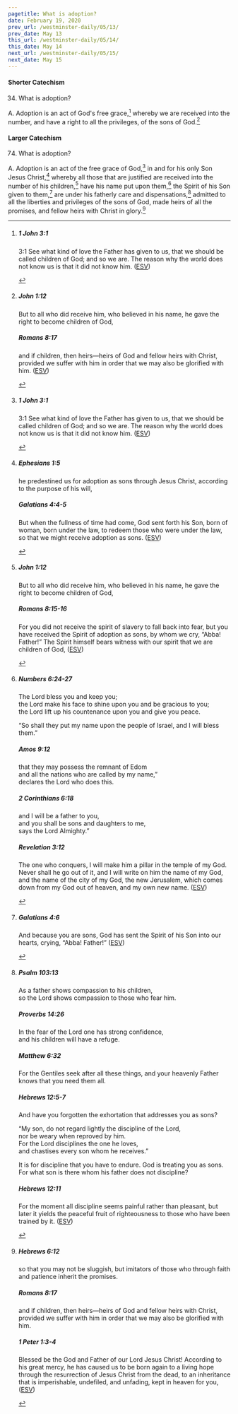```yaml
---
pagetitle: What is adoption?
date: February 19, 2020
prev_url: /westminster-daily/05/13/
prev_date: May 13
this_url: /westminster-daily/05/14/
this_date: May 14
next_url: /westminster-daily/05/15/
next_date: May 15
---
```


#### Shorter Catechism

34. What is adoption?

A. Adoption is an act of God's free grace,[^fnref:wsc1] whereby we are received into the number, and have a right to all the privileges, of the sons of God.[^fnref:wsc2]


[^fnref:wsc1]: <div class="esv"><h5>1 John 3:1</h5> <div class="esv-text"><p id="p62003001.01-1"><span class="chapter-num" id="v62003001-1">3:1&nbsp;</span>See what kind of love the Father has given to us, that we should be called children of God; and so we are. The reason why the world does not know us is that it did not know him.  (<a href="http://www.esv.org" class="copyright">ESV</a>)</p> </div> </div>

[^fnref:wsc2]: <div class="esv"><h5>John 1:12</h5> <div class="esv-text"><p id="p43001012.01-1">But to all who did receive him, who believed in his name, he gave the right to become children of God,</p> </div><h5>Romans 8:17</h5> <div class="esv-text"><p id="p45008017.01-2">and if children, then heirs&#8212;heirs of God and fellow heirs with Christ, provided we suffer with him in order that we may also be glorified with him.  (<a href="http://www.esv.org" class="copyright">ESV</a>)</p> </div> </div>


#### Larger Catechism

74. What is adoption?

A. Adoption is an act of the free grace of God,[^fnref:wlc1] in and for his only Son Jesus Christ,[^fnref:wlc2] whereby all those that are justified are received into the number of his children,[^fnref:wlc3] have his name put upon them,[^fnref:wlc4] the Spirit of his Son given to them,[^fnref:wlc5] are under his fatherly care and dispensations,[^fnref:wlc6] admitted to all the liberties and privileges of the sons of God, made heirs of all the promises, and fellow heirs with Christ in glory.[^fnref:wlc7]


[^fnref:wlc1]: <div class="esv"><h5>1 John 3:1</h5> <div class="esv-text"><p id="p62003001.01-1"><span class="chapter-num" id="v62003001-1">3:1&nbsp;</span>See what kind of love the Father has given to us, that we should be called children of God; and so we are. The reason why the world does not know us is that it did not know him.  (<a href="http://www.esv.org" class="copyright">ESV</a>)</p> </div> </div>

[^fnref:wlc2]: <div class="esv"><h5>Ephesians 1:5</h5> <div class="esv-text"><p id="p49001005.01-1">he predestined us for adoption as sons through Jesus Christ, according to the purpose of his will,</p> </div><h5>Galatians 4:4-5</h5> <div class="esv-text"><p id="p48004004.01-2">But when the fullness of time had come, God sent forth his Son, born of woman, born under the law, to redeem those who were under the law, so that we might receive adoption as sons.  (<a href="http://www.esv.org" class="copyright">ESV</a>)</p> </div> </div>

[^fnref:wlc3]: <div class="esv"><h5>John 1:12</h5> <div class="esv-text"><p id="p43001012.01-1">But to all who did receive him, who believed in his name, he gave the right to become children of God,</p> </div><h5>Romans 8:15-16</h5> <div class="esv-text"><p id="p45008015.01-2">For you did not receive the spirit of slavery to fall back into fear, but you have received the Spirit of adoption as sons, by whom we cry, &#8220;Abba! Father!&#8221; The Spirit himself bears witness with our spirit that we are children of God,  (<a href="http://www.esv.org" class="copyright">ESV</a>)</p> </div> </div>

[^fnref:wlc4]: <div class="esv"><h5>Numbers 6:24-27</h5> <div class="esv-text"><div class="block-indent"> <p class="line-group" id="p04006024.01-1">The <span class="small-caps">Lord</span> bless you and keep you;<br />  the <span class="small-caps">Lord</span> make his face to shine upon you and be gracious to you;<br />  the <span class="small-caps">Lord</span> lift up his countenance upon you and give you peace.</p> </div>  <p id="p04006027.01-1">&#8220;So shall they put my name upon the people of Israel, and I will bless them.&#8221;</p> </div><h5>Amos 9:12</h5> <div class="esv-text"><div class="block-indent"> <p class="line-group" id="p30009012.01-2">that they may possess the remnant of Edom<br /> <span class="indent"></span>and all the nations who are called by my name,&#8221;<br /> <span class="indent"></span>declares the <span class="small-caps">Lord</span> who does this.</p> </div> </div><h5>2 Corinthians 6:18</h5> <div class="esv-text"><div class="block-indent"> <p class="line-group" id="p47006018.01-3">and I will be a father to you,<br /> <span class="indent"></span>and you shall be sons and daughters to me,<br /> says the Lord Almighty.&#8221;</p> </div> </div><h5>Revelation 3:12</h5> <div class="esv-text"><p id="p66003012.01-4"><span class="woc">The one who conquers, I will make him a pillar in the temple of my God. Never shall he go out of it, and I will write on him the name of my God, and the name of the city of my God, the new Jerusalem, which comes down from my God out of heaven, and my own new name.</span>  (<a href="http://www.esv.org" class="copyright">ESV</a>)</p> </div> </div>

[^fnref:wlc5]: <div class="esv"><h5>Galatians 4:6</h5> <div class="esv-text"><p id="p48004006.01-1">And because you are sons, God has sent the Spirit of his Son into our hearts, crying, &#8220;Abba! Father!&#8221;  (<a href="http://www.esv.org" class="copyright">ESV</a>)</p> </div> </div>

[^fnref:wlc6]: <div class="esv"><h5>Psalm 103:13</h5> <div class="esv-text"><div class="block-indent"> <p class="line-group" id="p19103013.01-1">As a father shows compassion to his children,<br /> <span class="indent"></span>so the <span class="small-caps">Lord</span> shows compassion to those who fear him.</p> </div> </div><h5>Proverbs 14:26</h5> <div class="esv-text"><div class="block-indent"> <p class="line-group" id="p20014026.01-2">In the fear of the <span class="small-caps">Lord</span> one has strong confidence,<br /> <span class="indent"></span>and his children will have a refuge.</p> </div> </div><h5>Matthew 6:32</h5> <div class="esv-text"><p id="p40006032.01-3"><span class="woc">For the Gentiles seek after all these things, and your heavenly Father knows that you need them all.</span></p> </div><h5>Hebrews 12:5-7</h5> <div class="esv-text"><p id="p58012005.01-4">And have you forgotten the exhortation that addresses you as sons?</p> <div class="block-indent"> <p class="line-group" id="p58012005.12-4">&#8220;My son, do not regard lightly the discipline of the Lord,<br /> <span class="indent"></span>nor be weary when reproved by him.<br />  For the Lord disciplines the one he loves,<br /> <span class="indent"></span>and chastises every son whom he receives.&#8221;</p> </div>  <p class="same-paragraph" id="p58012007.01-4">It is for discipline that you have to endure. God is treating you as sons. For what son is there whom his father does not discipline?</p> </div><h5>Hebrews 12:11</h5> <div class="esv-text"><p id="p58012011.01-5">For the moment all discipline seems painful rather than pleasant, but later it yields the peaceful fruit of righteousness to those who have been trained by it.  (<a href="http://www.esv.org" class="copyright">ESV</a>)</p> </div> </div>

[^fnref:wlc7]: <div class="esv"><h5>Hebrews 6:12</h5> <div class="esv-text"><p id="p58006012.01-1">so that you may not be sluggish, but imitators of those who through faith and patience inherit the promises.</p> </div><h5>Romans 8:17</h5> <div class="esv-text"><p id="p45008017.01-2">and if children, then heirs&#8212;heirs of God and fellow heirs with Christ, provided we suffer with him in order that we may also be glorified with him.</p> </div><h5>1 Peter 1:3-4</h5> <div class="esv-text"> <p id="p60001003.07-3">Blessed be the God and Father of our Lord Jesus Christ! According to his great mercy, he has caused us to be born again to a living hope through the resurrection of Jesus Christ from the dead, to an inheritance that is imperishable, undefiled, and unfading, kept in heaven for you,  (<a href="http://www.esv.org" class="copyright">ESV</a>)</p> </div> </div>

